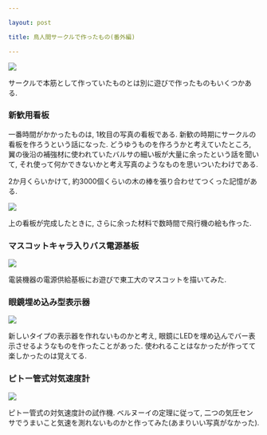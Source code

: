 ```yaml
---

layout: post

title: 鳥人間サークルで作ったもの(番外編)

---
```


<img src="https://gakuseishitsu.github.io/images/meister2/meister_other1.jpg">

サークルで本筋として作っていたものとは別に遊びで作ったものもいくつかある.  

### 新歓用看板

一番時間がかかったものは, 1枚目の写真の看板である. 新歓の時期にサークルの看板を作ろうという話になった. どうゆうものを作ろうかと考えていたところ, 翼の後沿の補強材に使われていたバルサの細い板が大量に余ったという話を聞いて, それ使って何かできないかと考え写真のようなものを思いついたわけである.  

2か月くらいかけて, 約3000個くらいの木の棒を張り合わせてつくった記憶がある.  

<img src="https://gakuseishitsu.github.io/images/meister2/meister_other2.jpg">

上の看板が完成したときに, さらに余った材料で数時間で飛行機の絵も作った.  

### マスコットキャラ入りバス電源基板

<img src="https://gakuseishitsu.github.io/images/meister2/meister_other3.jpg">

電装機器の電源供給基板にお遊びで東工大のマスコットを描いてみた.  

### 眼鏡埋め込み型表示器

<img src="https://gakuseishitsu.github.io/images/meister2/meister_other4.jpg">

新しいタイプの表示器を作れないものかと考え, 眼鏡にLEDを埋め込んでバー表示させるようなものを作ったことがあった. 使われることはなかったが作ってて楽しかったのは覚えてる.  

### ピトー管式対気速度計

<img src="https://gakuseishitsu.github.io/images/meister2/meister_other5.jpg">

ピトー管式の対気速度計の試作機. ベルヌーイの定理に従って, 二つの気圧センサでうまいこと気速を測れないものかと作ってみた(あまりいい写真がなかった).  
